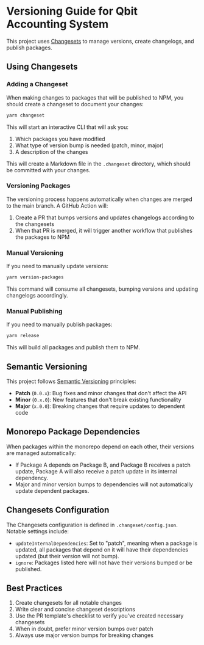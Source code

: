 # Versioning Guide for Qbit Accounting System

This project uses [Changesets](https://github.com/changesets/changesets) to manage versions, create changelogs, and publish packages.

## Using Changesets

### Adding a Changeset

When making changes to packages that will be published to NPM, you should create a changeset to document your changes:

```bash
yarn changeset
```

This will start an interactive CLI that will ask you:

1. Which packages you have modified
2. What type of version bump is needed (patch, minor, major)
3. A description of the changes

This will create a Markdown file in the `.changeset` directory, which should be committed with your changes.

### Versioning Packages

The versioning process happens automatically when changes are merged to the main branch. A GitHub Action will:

1. Create a PR that bumps versions and updates changelogs according to the changesets
2. When that PR is merged, it will trigger another workflow that publishes the packages to NPM

### Manual Versioning

If you need to manually update versions:

```bash
yarn version-packages
```

This command will consume all changesets, bumping versions and updating changelogs accordingly.

### Manual Publishing

If you need to manually publish packages:

```bash
yarn release
```

This will build all packages and publish them to NPM.

## Semantic Versioning

This project follows [Semantic Versioning](https://semver.org/) principles:

- **Patch** (`0.0.x`): Bug fixes and minor changes that don't affect the API
- **Minor** (`0.x.0`): New features that don't break existing functionality
- **Major** (`x.0.0`): Breaking changes that require updates to dependent code

## Monorepo Package Dependencies

When packages within the monorepo depend on each other, their versions are managed automatically:

- If Package A depends on Package B, and Package B receives a patch update, Package A will also receive a patch update in its internal dependency.
- Major and minor version bumps to dependencies will not automatically update dependent packages.

## Changesets Configuration

The Changesets configuration is defined in `.changeset/config.json`. Notable settings include:

- `updateInternalDependencies`: Set to "patch", meaning when a package is updated, all packages that depend on it will have their dependencies updated (but their version will not bump).
- `ignore`: Packages listed here will not have their versions bumped or be published.

## Best Practices

1. Create changesets for all notable changes
2. Write clear and concise changeset descriptions
3. Use the PR template's checklist to verify you've created necessary changesets
4. When in doubt, prefer minor version bumps over patch
5. Always use major version bumps for breaking changes 
